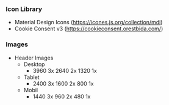 ### Icon Library

- Material Design Icons (https://icones.js.org/collection/mdi)
- Cookie Consent v3 (https://cookieconsent.orestbida.com/)

### Images

- Header Images
  - Desktop
    - 3960 3x 2640 2x 1320 1x
  - Tablet
    - 2400 3x 1600 2x 800 1x
  - Mobil
    - 1440 3x 960 2x 480 1x
